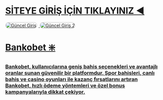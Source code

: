 # [SİTEYE GİRİŞ İÇİN TIKLAYINIZ ◀️](https://heylink.me/denemebonusu2025/)

<a href="https://heylink.me/denemebonusu2025/" title=" Güncel Giriş">
<img src="https://i.ibb.co/YjtLwQ8/cats.jpg" alt=" Güncel Giriş" style="max-width: 48%; border: 2px solid #ddd; border-radius: 10px; margin-right: 1%;">
</a>
</a>
<a href="https://heylink.me/denemebonusu2025/" title=" Güncel Giriş">
<img src="https://i.ibb.co/VHdrjnQ/df.jpg" alt=" Güncel Giriş 2" style="max-width: 48%; border: 2px solid #ddd; border-radius: 10px;">
  
# Bankobet ❇️
### Bankobet, kullanıcılarına geniş bahis seçenekleri ve avantajlı oranlar sunan güvenilir bir platformdur. Spor bahisleri, canlı bahis ve casino oyunları ile kazanç fırsatlarını artıran Bankobet, hızlı ödeme yöntemleri ve özel bonus kampanyalarıyla dikkat çekiyor.
